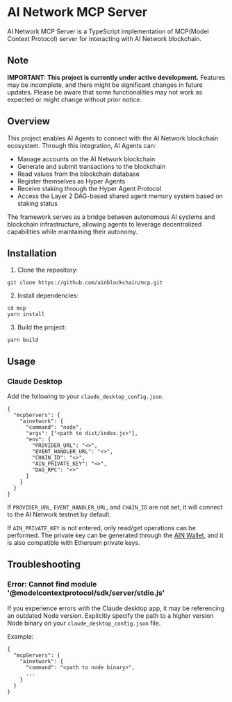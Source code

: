 # AI Network MCP Server
AI Network MCP Server is a TypeScript implementation of MCP(Model Context Protocol) server for interacting with AI Network blockchain.

## Note
**IMPORTANT: This project is currently under active development.**
Features may be incomplete, and there might be significant changes in future updates.
Please be aware that some functionalities may not work as expected or might change without prior notice.

## Overview
This project enables AI Agents to connect with the AI Network blockchain ecosystem. Through this integration, AI Agents can:

- Manage accounts on the AI Network blockchain
- Generate and submit transactions to the blockchain
- Read values from the blockchain database
- Register themselves as Hyper Agents
- Receive staking through the Hyper Agent Protocol
- Access the Layer 2 DAG-based shared agent memory system based on staking status

The framework serves as a bridge between autonomous AI systems and blockchain infrastructure, allowing agents to leverage decentralized capabilities while maintaining their autonomy.

## Installation
1. Clone the repository:
```
git clone https://github.com/ainblockchain/mcp.git
```
2. Install dependencies:
```
cd mcp
yarn install
```
3. Build the project:
```
yarn build
```

## Usage
### Claude Desktop
Add the following to your `claude_desktop_config.json`.
```
{
  "mcpServers": {
    "ainetwork": {
      "command": "node",
      "args": ["<path to dist/index.js>"],
      "env": {
        "PROVIDER_URL": "<>",
        "EVENT_HANDLER_URL": "<>",
        "CHAIN_ID": "<>",
        "AIN_PRIVATE_KEY": "<>",
        "DAG_RPC": "<>"
      }
    }
  }
}
```
If `PROVIDER_URL`, `EVENT_HANDLER_URL`, and `CHAIN_ID` are not set, it will connect to the AI Network testnet by default.

If `AIN_PRIVATE_KEY` is not entered, only read/get operations can be performed.
The private key can be generated through the [AIN Wallet](https://chromewebstore.google.com/detail/ain-wallet/hbdheoebpgogdkagfojahleegjfkhkpl), and it is also compatible with Ethereum private keys.

## Troubleshooting
### Error: Cannot find module '@modelcontextprotocol/sdk/server/stdio.js'
If you experience errors with the Claude desktop app, it may be referencing an outdated Node version.
Explicitly specify the path to a higher version Node binary on your `claude_desktop_config.json` file.

Example:
```
{
  "mcpServers": {
    "ainetwork": {
      "command": "<path to node binary>",
      ...
    }
  }
}
```